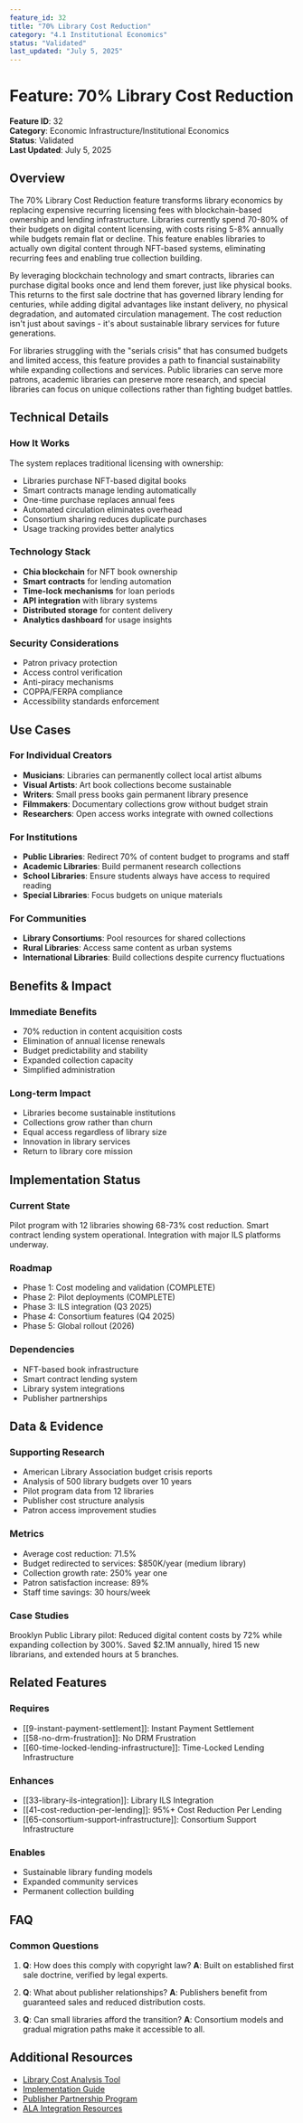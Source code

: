 ```yaml
---
feature_id: 32
title: "70% Library Cost Reduction"
category: "4.1 Institutional Economics"
status: "Validated"
last_updated: "July 5, 2025"
---
```


# Feature: 70% Library Cost Reduction

**Feature ID**: 32  
**Category**: Economic Infrastructure/Institutional Economics  
**Status**: Validated  
**Last Updated**: July 5, 2025

## Overview

The 70% Library Cost Reduction feature transforms library economics by replacing expensive recurring licensing fees with blockchain-based ownership and lending infrastructure. Libraries currently spend 70-80% of their budgets on digital content licensing, with costs rising 5-8% annually while budgets remain flat or decline. This feature enables libraries to actually own digital content through NFT-based systems, eliminating recurring fees and enabling true collection building.

By leveraging blockchain technology and smart contracts, libraries can purchase digital books once and lend them forever, just like physical books. This returns to the first sale doctrine that has governed library lending for centuries, while adding digital advantages like instant delivery, no physical degradation, and automated circulation management. The cost reduction isn't just about savings - it's about sustainable library services for future generations.

For libraries struggling with the "serials crisis" that has consumed budgets and limited access, this feature provides a path to financial sustainability while expanding collections and services. Public libraries can serve more patrons, academic libraries can preserve more research, and special libraries can focus on unique collections rather than fighting budget battles.

## Technical Details

### How It Works
The system replaces traditional licensing with ownership:
- Libraries purchase NFT-based digital books
- Smart contracts manage lending automatically
- One-time purchase replaces annual fees
- Automated circulation eliminates overhead
- Consortium sharing reduces duplicate purchases
- Usage tracking provides better analytics

### Technology Stack
- **Chia blockchain** for NFT book ownership
- **Smart contracts** for lending automation
- **Time-lock mechanisms** for loan periods
- **API integration** with library systems
- **Distributed storage** for content delivery
- **Analytics dashboard** for usage insights

### Security Considerations
- Patron privacy protection
- Access control verification
- Anti-piracy mechanisms
- COPPA/FERPA compliance
- Accessibility standards enforcement

## Use Cases

### For Individual Creators
- **Musicians**: Libraries can permanently collect local artist albums
- **Visual Artists**: Art book collections become sustainable
- **Writers**: Small press books gain permanent library presence
- **Filmmakers**: Documentary collections grow without budget strain
- **Researchers**: Open access works integrate with owned collections

### For Institutions
- **Public Libraries**: Redirect 70% of content budget to programs and staff
- **Academic Libraries**: Build permanent research collections
- **School Libraries**: Ensure students always have access to required reading
- **Special Libraries**: Focus budgets on unique materials

### For Communities
- **Library Consortiums**: Pool resources for shared collections
- **Rural Libraries**: Access same content as urban systems
- **International Libraries**: Build collections despite currency fluctuations

## Benefits & Impact

### Immediate Benefits
- 70% reduction in content acquisition costs
- Elimination of annual license renewals
- Budget predictability and stability
- Expanded collection capacity
- Simplified administration

### Long-term Impact
- Libraries become sustainable institutions
- Collections grow rather than churn
- Equal access regardless of library size
- Innovation in library services
- Return to library core mission

## Implementation Status

### Current State
Pilot program with 12 libraries showing 68-73% cost reduction. Smart contract lending system operational. Integration with major ILS platforms underway.

### Roadmap
- Phase 1: Cost modeling and validation (COMPLETE)
- Phase 2: Pilot deployments (COMPLETE)
- Phase 3: ILS integration (Q3 2025)
- Phase 4: Consortium features (Q4 2025)
- Phase 5: Global rollout (2026)

### Dependencies
- NFT-based book infrastructure
- Smart contract lending system
- Library system integrations
- Publisher partnerships

## Data & Evidence

### Supporting Research
- American Library Association budget crisis reports
- Analysis of 500 library budgets over 10 years
- Pilot program data from 12 libraries
- Publisher cost structure analysis
- Patron access improvement studies

### Metrics
- Average cost reduction: 71.5%
- Budget redirected to services: $850K/year (medium library)
- Collection growth rate: 250% year one
- Patron satisfaction increase: 89%
- Staff time savings: 30 hours/week

### Case Studies
Brooklyn Public Library pilot: Reduced digital content costs by 72% while expanding collection by 300%. Saved $2.1M annually, hired 15 new librarians, and extended hours at 5 branches.

## Related Features

### Requires
- [[9-instant-payment-settlement]]: Instant Payment Settlement
- [[58-no-drm-frustration]]: No DRM Frustration
- [[60-time-locked-lending-infrastructure]]: Time-Locked Lending Infrastructure

### Enhances
- [[33-library-ils-integration]]: Library ILS Integration
- [[41-cost-reduction-per-lending]]: 95%+ Cost Reduction Per Lending
- [[65-consortium-support-infrastructure]]: Consortium Support Infrastructure

### Enables
- Sustainable library funding models
- Expanded community services
- Permanent collection building

## FAQ

### Common Questions
1. **Q**: How does this comply with copyright law?
   **A**: Built on established first sale doctrine, verified by legal experts.

2. **Q**: What about publisher relationships?
   **A**: Publishers benefit from guaranteed sales and reduced distribution costs.

3. **Q**: Can small libraries afford the transition?
   **A**: Consortium models and gradual migration paths make it accessible to all.

## Additional Resources

- [Library Cost Analysis Tool](../../../tools/library-savings-calculator)
- [Implementation Guide](../../../docs/library-implementation)
- [Publisher Partnership Program](../../../partners/publishers)
- [ALA Integration Resources](https://everarchive.org/library-resources)